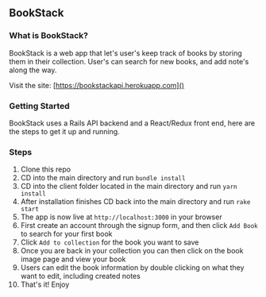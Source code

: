 ## BookStack

### What is BookStack?

BookStack is a web app that let's user's keep track of books by storing them in their
collection. User's can search for new books, and add note's along the way.

Visit the site: [https://bookstackapi.herokuapp.com]()

### Getting Started

BookStack uses a Rails API backend and a React/Redux front end, here
are the steps to get it up and running.

### Steps

1. Clone this repo
1. CD into the main directory and run `bundle install`
1. CD into the client folder located in the main directory and run `yarn install`
1. After installation finishes CD back into the main directory and run `rake start`
1. The app is now live at `http://localhost:3000` in your browser
1. First create an account through the signup form, and then click `Add Book` to search for your first book
1. Click `Add to collection` for the book you want to save
1. Once you are back in your collection you can then click on the book image page and view your book
1. Users can edit the book information by double clicking on what they want to edit, including created notes
1. That's it! Enjoy
